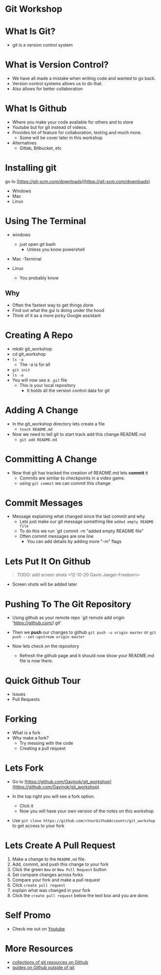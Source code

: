 # Git Workshop

# What Is Git?

  - git is a version control system

# What is Version Control?

  - We have all made a mistake when writing code and wanted to go back.
  - Version control systems allows us to do that.
  - Also allows for better collaboration

# What Is Github

  - Where you make your code available for others and to store
  - Youtube but for git instead of videos.
  - Provides lot of feature for collaboration, testing and much more.
    - Some will be cover later in this workshop
  - Alternatives
    - Gitlab, Bitbucket, etc

# Installing git

go to [https://git-scm.com/downloads](https://git-scm.com/downloads)
  - Windows
  - Mac
  - Linux

# Using The Terminal

- windows 
  - just open git bash
    - Unless you know powershell

- Mac
  -Terminal

- Linux
  - You probably know

## Why

- Often the fastest way to get things done
- Find out what the gui is doing under the hood
- Think of it as a more picky Google assistant

# Creating A Repo

  - mkdir git_workshop
  - cd git_workshop
  - `ls -a`
    - The -a is for all
  - ` git init `
  - `ls -a`
  - You will now see a `.git` file
    - This is your local repository
      - It holds all the version control data for git

# Adding A Change

  - In the git_workshop directory lets create a file
    - `touch README.md`
  - Now we need to tell git to start track add this change README.md
    - `git add README.md`

# Committing A Change

  - Now that git has tracked the creation of README.md lets **commit** it
    - Commits are similar to checkpoints in a video game.
    - using `git commit` we can commit this change

# Commit Messages

 - Message explaining what changed since the last commit and why
    - Lets just make our git message something like
    `added empty README file`
    - To do this we run `git commit -m "added empty README file"
    - Often commit messages are one line
      - You can add details by adding more "-m" flags

# Lets Put It On Github
>  TODO: add screen shots <12-10-20 Gavin Jaeger-Freeborn>
- Screen shots will be added later


# Pushing To The Git Repository
- Using github as your remote repo
`git remote add origin 'https://github.com/<YourGithubAccount>/<RepositoryName>.git'

- Then we **push** our changes to github
`git push -u origin master`
or
`git push --set-upstream origin master`

- Now lets check on the repository
  - Refresh the github page and it should now show your README.md file is now there.

# Quick Github Tour

- Issues
- Pull Requests

# Forking

- What is a fork
- Why make a fork?
  - Try messing with the code
  - Creating a pull request


# Lets Fork
- Go to [https://github.com/Gavinok/git_workshop](https://github.com/Gavinok/git_workshop)
- In the top right you will see a fork option.
  - Click it
  - Now you will have your own version of the notes on this workshop

- Use `git clone https://github.com/<YourGithubAccount>/git_workshop` to get access to your fork

# Lets Create A Pull Request

1. Make a change to the `README.md` file.
2. Add, commit, and push this change to your fork
3. Click the green `New` or `New Pull Request` button 
4. Set compare changes across forks
5. Compare your fork and make a pull request
6. Click `create pull request`
7. explain what was changed in your fork 
8. Click the `create pull request` below the text box and you are done.

# Self Promo

- Check me out on [Youtube](https://www.youtube.com/channel/UCJetJ7nDNLlEzDLXv7KIo0w?view_as=subscriber)

# More Resources

- [collections of git resources on Github](https://try.github.io/)
- [guides on Github outside of git](https://guides.github.com/)

